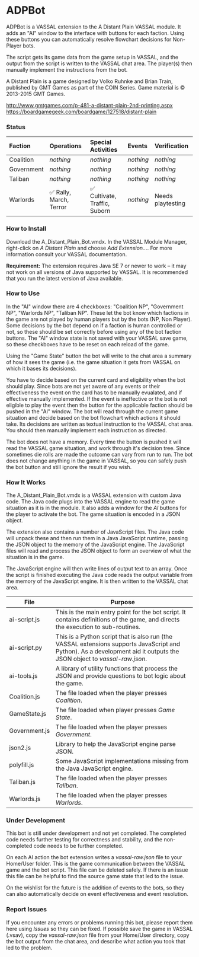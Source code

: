 # ADPBot

ADPBot is a VASSAL extension to the A Distant Plain VASSAL module. It adds an "AI" window to the interface with buttons for each faction. Using these buttons you can automatically resolve flowchart decisions for Non-Player bots.

The script gets its game data from the game setup in VASSAL, and the output from the script is written to the VASSAL chat area. The player(s) then manually implement the instructions from the bot.

A Distant Plain is a game designed by Volko Ruhnke and Brian Train, published by GMT Games as part of the COIN Series. Game material is &copy; 2013-2015 GMT Games.

http://www.gmtgames.com/p-481-a-distant-plain-2nd-printing.aspx
https://boardgamegeek.com/boardgame/127518/distant-plain

### Status

| Faction | Operations | Special Activities | Events | Verification
| :-- | :-- | :-- | :-- | :--
| Coalition  | _nothing_ | _nothing_ | _nothing_ | _nothing_
| Government | _nothing_ | _nothing_ | _nothing_ | _nothing_
| Taliban    | _nothing_ | _nothing_ | _nothing_ | _nothing_
| Warlords   | :white_check_mark: Rally, March, Terror | :white_check_mark: Cultivate, Traffic, Suborn | _nothing_ | Needs playtesting

### How to Install

Download the A_Distant_Plain_Bot.vmdx. In the VASSAL Module Manager, right-click on _A Distant Plain_ and choose _Add Extension..._. For more information consult your VASSAL documentation.

**Requirement:** The extension requires Java SE 7 or newer to work – it may not work on all versions of Java supported by VASSAL. It is recommended that you run the latest version of Java available.

### How to Use

In the "AI" window there are 4 checkboxes: "Coalition NP", "Government NP", "Warlords NP", "Taliban NP". These let the bot know which factions in the game are not played by human players but by the bots (NP, Non Player). Some decisions by the bot depend on if a faction is human controlled or not, so these should be set correctly before using any of the bot faction buttons. The "AI" window state is not saved with your VASSAL save game, so these checkboxes have to be reset on each reload of the game.

Using the "Game State" button the bot will write to the chat area a summary of how it sees the game (i.e. the game situation it gets from VASSAL on which it bases its decisions).

You have to decide based on the current card and eligibility when the bot should play. Since bots are not yet aware of any events or their effectiveness the event on the card has to be manually evualated, and if effective manually implemented. If the event is ineffective or the bot is not eligible to play the event then the button for the applicable faction should be pushed in the "AI" window. The bot will read through the current game situation and decide based on the bot flowchart which actions it should take. Its decisions are written as textual instruction to the VASSAL chat area. You should then manually implement each instruction as directed.

The bot does not have a memory. Every time the button is pushed it will read the VASSAL game situation, and work through it's decision tree. Since sometimes die rolls are made the outcome can vary from run to run. The bot does not change anything in the game in VASSAL, so you can safely push the bot button and still ignore the result if you wish.

### How It Works

The A_Distant_Plain_Bot.vmdx is a VASSAL extension with custom Java code. The Java code plugs into the VASSAL engine to read the game situation as it is in the module. It also adds a window for the _AI_ buttons for the player to activate the bot. The game situation is encoded in a JSON object.

The extension also contains a number of JavaScript files. The Java code will unpack these and then run them in a Java JavaScript runtime, passing the JSON object to the memory of the JavaScript engine. The JavaScript files will read and process the JSON object to form an overview of what the situation is in the game.

The JavaScript engine will then write lines of output text to an array. Once the script is finished executing the Java code reads the output variable from the memory of the JavaScript engine. It is then written to the VASSAL chat area.

| File | Purpose |
| --- | --- |
| ai-script.js | This is the main entry point for the bot script. It contains definitions of the game, and directs the execution to sub-routines.
| ai-script.py | This is a Python script that is also run (the VASSAL extensions supports JavaScript and Python). As a development aid it outputs the JSON object to _vassal-raw.json_.
| ai-tools.js | A library of utility functions that process the JSON and provide questions to bot logic about the game.
| Coalition.js | The file loaded when the player presses _Coalition_.
| GameState.js | The file loaded when player presses _Game State_.
| Government.js | The file loaded when the player presses _Government_.
| json2.js | Library to help the JavaScript engine parse JSON.
| polyfill.js | Some JavaScript implementations missing from the Java JavaScript engine.
| Taliban.js | The file loaded when the player presses _Taliban_.
| Warlords.js | The file loaded when the player presses _Warlords_.

### Under Development

This bot is still under development and not yet completed. The completed code needs further testing for correctness and stability, and the non-completed code needs to be further completed.

On each AI action the bot extension writes a _vassal-raw.json_ file to your Home/User folder. This is the game communication between the VASSAL game and the bot script. This file can be deleted safely. If there is an issue this file can be helpful to find the source game state that led to the issue.

On the wishlist for the future is the addition of events to the bots, so they can also automatically decide on event effectiveness and event resolution.

### Report Issues

If you encounter any errors or problems running this bot, please report them here using _Issues_ so they can be fixed. If possible save the game in VASSAL (.vsav), copy the _vassal-raw.json_ file from your Home/User directory, copy the bot output from the chat area, and describe what action you took that led to the problem.
